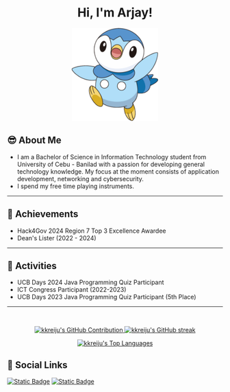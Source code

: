 <h1 align="center">Hi, I'm Arjay!</h1>

<p align="center">
  <img src="assets/piplup.png" style="width: 40%;" alt="Piplup">
</p>

## 😎 About Me

- I am a Bachelor of Science in Information Technology student from University of Cebu - Banilad with a passion for developing general technology knowledge. My focus at the moment consists of application development, networking and cybersecurity.
- I spend my free time playing instruments.

<hr>

## 🥇 Achievements
- Hack4Gov 2024 Region 7 Top 3 Excellence Awardee
- Dean's Lister (2022 - 2024)   
<hr>

## 🥈 Activities
- UCB Days 2024 Java Programming Quiz Participant
- ICT Congress Participant (2022-2023)
- UCB Days 2023 Java Programming Quiz Participant (5th Place)

<hr>
<br/>

<p align="center">
  <a href="https://github.com/kkreiju">
    <img src="https://github-profile-summary-cards.vercel.app/api/cards/profile-details?username=kkreiju&theme=radical" alt="kkreiju's GitHub Contribution"/>
  </a>
  
  <a href="https://github.com/kkreiju">
    <img src="https://github-readme-streak-stats.herokuapp.com/?user=kkreiju&theme=radical&border=7F3FBF&background=0D1117" alt="kkreiju's GitHub streak"/>
  </a>
</p>

<p align="center"> 
  <a href="https://github.com/kkreiju"><img alt="kkreiju's Top Languages" src="https://denvercoder1-github-readme-stats.vercel.app/api/top-langs/?username=kkreiju&langs_count=4&layout=compact&theme=react&border_color=7F3FBF&bg_color=0D1117&title_color=F85D7F&icon_color=F8D866"/></a>
  <br/>
</p>

## 🔗 Social Links

[![Static Badge](https://img.shields.io/badge/Facebook-1877f2?style=for-the-badge&logo=facebook&logoColor=white&color=1877f2)](https://facebook.com/kkreijuu) [![Static Badge](https://img.shields.io/badge/Instagram-f92171?style=for-the-badge&logo=instagram&logoColor=white&color=f92171)](https://instagram.com/arjinn.uu)
